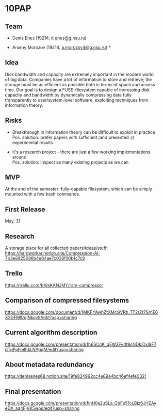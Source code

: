 # 10PAP

## Team

* Denis Enes (19214, d.enes@g.nsu.ru)

* Arseny Morozov (19214, a.morozov4@g.nsu.ru) *

## Idea
Disk bandwidth and capacity are extremely important in the modern world of big data. Companies have a lot of information to store and retrieve; the storage must be as efficient as possible both in terms of space and access time. Our goal is to design a FUSE-filesystem capable of increasing disk capacity and bandwidth by dynamically compressing data fully transparently to user/system-level software, exploiting techniques from information theory.

## Risks
* Breakthrough in information theory can be difficult to exploit in practice \
Pos. solution: prefer papers with sufficient (and presented :)) experimental results

* It's a research project - there are just a few working implementations around \
Pos. solution: inspect as many existing projects as we can

## MVP
At the end of the semester: fully-capable filesystem, which can be simply mounted with a few bash commands.

## First Release

May, 31

## Research

A storage place for all collected papers/ideas/stuff: \
https://hardworkar.notion.site/Compression-AI-7b3e8925086b4e64ae7c036f00b1c7c9

## Trello
https://trello.com/b/8sKANJMY/ram-compressor

## Comparison of compressed filesystems

https://docs.google.com/document/d/1MKFYAwhZtXMcGVRh_7T2rZt7SrnE6X2DFMI0qINkqv8/edit?usp=sharing

## Current algorithm description

https://docs.google.com/presentation/d/1h6SCdK_gEW3Fv4t8oNDkIDxI9F7dTqPpFmlhkLNPgqM/edit?usp=sharing

## About metadata redundancy

https://denisenes68.notion.site/19fe834992cc4e89a4bc46ef4efe0321

## Final presentation

https://docs.google.com/presentation/d/1inH0a2uSLa_QbFs51oLBjz6JHZAyeDX_aq4FjVK5wps/edit?usp=sharing
